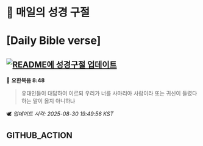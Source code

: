 # 🙏 매일의 성경 구절
# [Daily Bible verse]
## [![README에 성경구절 업데이트](https://github.com/DONGSUKA/first_test/actions/workflows/update-readme-bible.yml/badge.svg)](https://github.com/DONGSUKA/first_test/actions/workflows/update-readme-bible.yml)
<!-- START_BIBLE_VERSE -->
📖 **요한복음 8:48**
> 유대인들이 대답하여 이르되 우리가 너를 사마리아 사람이라 또는 귀신이 들렸다 하는 말이 옳지 아니하냐

🕊️ _업데이트 시각: 2025-08-30 19:49:56 KST_
  <!-- END_BIBLE_VERSE -->
## GITHUB_ACTION
